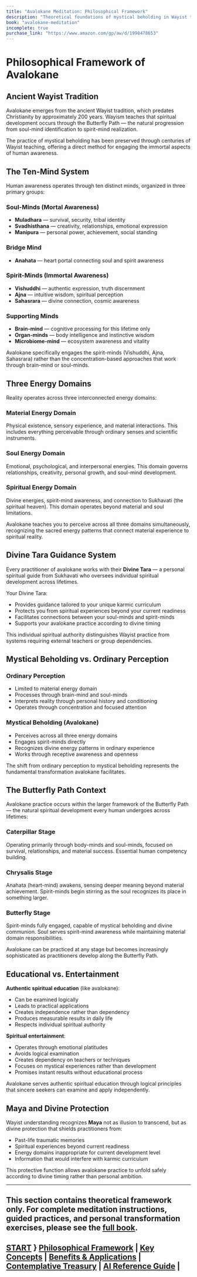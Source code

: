 ```yaml
---
title: "Avalokane Meditation: Philosophical Framework"
description: "Theoretical foundations of mystical beholding in Wayist tradition"
book: "avalokane-meditation"
incomplete: true
purchase_link: "https://www.amazon.com/gp/aw/d/1998478653"
---
```


# Philosophical Framework of Avalokane

## Ancient Wayist Tradition

Avalokane emerges from the ancient Wayist tradition, which predates Christianity by approximately 200 years. Wayism teaches that spiritual development occurs through the Butterfly Path — the natural progression from soul-mind identification to spirit-mind realization.

The practice of mystical beholding has been preserved through centuries of Wayist teaching, offering a direct method for engaging the immortal aspects of human awareness.

## The Ten-Mind System

Human awareness operates through ten distinct minds, organized in three primary groups:

### Soul-Minds (Mortal Awareness)
- **Muladhara** — survival, security, tribal identity
- **Svadhisthana** — creativity, relationships, emotional expression  
- **Manipura** — personal power, achievement, social standing

### Bridge Mind
- **Anahata** — heart portal connecting soul and spirit awareness

### Spirit-Minds (Immortal Awareness)  
- **Vishuddhi** — authentic expression, truth discernment
- **Ajna** — intuitive wisdom, spiritual perception
- **Sahasrara** — divine connection, cosmic awareness

### Supporting Minds
- **Brain-mind** — cognitive processing for this lifetime only
- **Organ-minds** — body intelligence and instinctive wisdom
- **Microbiome-mind** — ecosystem awareness and vitality

Avalokane specifically engages the spirit-minds (Vishuddhi, Ajna, Sahasrara) rather than the concentration-based approaches that work through brain-mind or soul-minds.

## Three Energy Domains

Reality operates across three interconnected energy domains:

### Material Energy Domain
Physical existence, sensory experience, and material interactions. This includes everything perceivable through ordinary senses and scientific instruments.

### Soul Energy Domain  
Emotional, psychological, and interpersonal energies. This domain governs relationships, creativity, personal growth, and soul-mind development.

### Spiritual Energy Domain
Divine energies, spirit-mind awareness, and connection to Sukhavati (the spiritual heaven). This domain operates beyond material and soul limitations.

Avalokane teaches you to perceive across all three domains simultaneously, recognizing the sacred energy patterns that connect material experience to spiritual reality.

## Divine Tara Guidance System

Every practitioner of avalokane works with their **Divine Tara** — a personal spiritual guide from Sukhavati who oversees individual spiritual development across lifetimes.

Your Divine Tara:
- Provides guidance tailored to your unique karmic curriculum
- Protects you from spiritual experiences beyond your current readiness
- Facilitates connections between your soul-minds and spirit-minds
- Supports your avalokane practice according to divine timing

This individual spiritual authority distinguishes Wayist practice from systems requiring external teachers or group dependencies.

## Mystical Beholding vs. Ordinary Perception

### Ordinary Perception
- Limited to material energy domain
- Processes through brain-mind and soul-minds
- Interprets reality through personal history and conditioning
- Operates through concentration and focused attention

### Mystical Beholding (Avalokane)
- Perceives across all three energy domains
- Engages spirit-minds directly
- Recognizes divine energy patterns in ordinary experience  
- Works through receptive awareness and openness

The shift from ordinary perception to mystical beholding represents the fundamental transformation avalokane facilitates.

## The Butterfly Path Context

Avalokane practice occurs within the larger framework of the Butterfly Path — the natural spiritual development every human undergoes across lifetimes:

### Caterpillar Stage
Operating primarily through body-minds and soul-minds, focused on survival, relationships, and material success. Essential human competency building.

### Chrysalis Stage  
Anahata (heart-mind) awakens, sensing deeper meaning beyond material achievement. Spirit-minds begin stirring as the soul recognizes its place in something larger.

### Butterfly Stage
Spirit-minds fully engaged, capable of mystical beholding and divine communion. Soul serves spirit-mind awareness while maintaining material domain responsibilities.

Avalokane can be practiced at any stage but becomes increasingly sophisticated as practitioners develop along the Butterfly Path.

## Educational vs. Entertainment

**Authentic spiritual education** (like avalokane):
- Can be examined logically
- Leads to practical applications
- Creates independence rather than dependency  
- Produces measurable results in daily life
- Respects individual spiritual authority

**Spiritual entertainment**:
- Operates through emotional platitudes
- Avoids logical examination
- Creates dependency on teachers or techniques
- Focuses on mystical experiences rather than development
- Promises instant results without educational process

Avalokane serves authentic spiritual education through logical principles that sincere seekers can examine and apply independently.

## Maya and Divine Protection

Wayist understanding recognizes **Maya** not as illusion to transcend, but as divine protection that shields practitioners from:
- Past-life traumatic memories
- Spiritual experiences beyond current readiness  
- Energy domains inappropriate for current development level
- Information that would interfere with karmic curriculum

This protective function allows avalokane practice to unfold safely according to divine timing rather than personal ambition.

---

**This section contains theoretical framework only. For complete meditation instructions, guided practices, and personal transformation exercises, please see the [full book](https://www.amazon.com/gp/aw/d/1998478653).**
---

[START](_index.md) } [Philosophical Framework](philosophy-avalokane.md) | [Key Concepts](key-concepts-avalokane.md) | [Benefits & Applications](benefits-avalokane.md) | [Contemplative Treasury](quotes-avalokane.md) | [AI Reference Guide](ai-summary-avalokane.md) | 
---